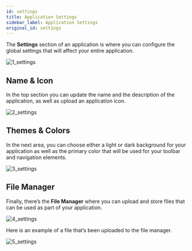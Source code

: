 ```yaml
---
id: settings
title: Application Settings
sidebar_label: Application Settings
original_id: settings
---
```

<div style={{textAlign: "justify"}}>

The **Settings** section of an application is where you can configure the global settings that will affect your entire application. 

![1_settings](https://s3.amazonaws.com/cdn.qrvey.com/documentation_assets/ui-docs/others/3.4.7_settings/1_settings.png#thumbnail)

## Name & Icon

In the top section you can update the name and the description of the application, as well as upload an application icon. 

![2_settings](https://s3.amazonaws.com/cdn.qrvey.com/documentation_assets/ui-docs/others/3.4.7_settings/2_settings.png#thumbnail)

## Themes & Colors

In the next area, you can choose either a light or dark background for your application as well as the primary color that will be used for your toolbar and navigation elements.

![3_settings](https://s3.amazonaws.com/cdn.qrvey.com/documentation_assets/ui-docs/others/3.4.7_settings/3_settings.png#thumbnail)

## File Manager

Finally, there’s the **File Manager** where you can upload and store files that can be used as part of your application.

![4_settings](https://s3.amazonaws.com/cdn.qrvey.com/documentation_assets/ui-docs/others/3.4.7_settings/4_settings.png#thumbnail)

Here is an example of a file that’s been uploaded to the file manager.

![5_settings](https://s3.amazonaws.com/cdn.qrvey.com/documentation_assets/ui-docs/others/3.4.7_settings/5_settings.png#thumbnail)
</div>